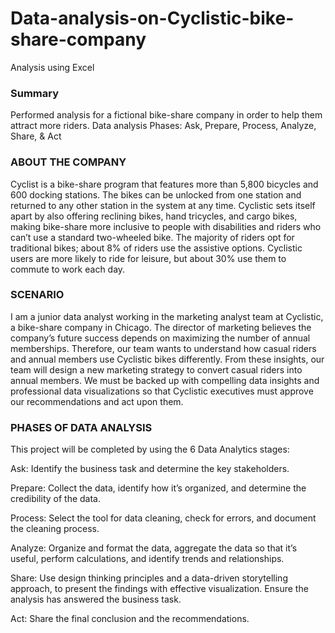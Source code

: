 # Data-analysis-on-Cyclistic-bike-share-company
Analysis using Excel

### Summary
Performed analysis for a fictional bike-share company in order to help them attract more
riders. Data analysis Phases: Ask, Prepare, Process, Analyze, Share, & Act

### ABOUT THE COMPANY

Cyclist is a bike-share program that features more than 5,800 bicycles and 600 docking stations. The bikes can be unlocked from one station and returned to any other station in the system at any time. Cyclistic sets itself apart by also offering reclining bikes, hand tricycles, and cargo bikes, making bike-share more inclusive to people with disabilities and riders who can’t use a standard two-wheeled bike. The majority of riders opt for traditional bikes; about 8% of riders use the assistive options. Cyclistic users are more likely to ride for leisure, but about 30% use them to commute to work each day.

### SCENARIO

I am a junior data analyst working in the marketing analyst team at Cyclistic, a bike-share company in Chicago. The director of marketing believes the company’s future success depends on maximizing the number of annual memberships. Therefore, our team wants to understand how casual riders and annual members use Cyclistic bikes differently. From these insights, our team will design a new marketing strategy to convert casual riders into annual members. We must be backed up with compelling data insights and professional data visualizations so that Cyclistic executives must approve our recommendations and act upon them. 

### PHASES OF DATA ANALYSIS

This project will be completed by using the 6 Data Analytics stages:

Ask: Identify the business task and determine the key stakeholders.

Prepare: Collect the data, identify how it’s organized, and determine the credibility of the data.

Process: Select the tool for data cleaning, check for errors, and document the cleaning process.

Analyze: Organize and format the data, aggregate the data so that it’s useful, perform calculations, and identify trends and relationships.

Share: Use design thinking principles and a data-driven storytelling approach, to present the findings with effective visualization. Ensure the analysis has answered the business task.

Act: Share the final conclusion and the recommendations.

